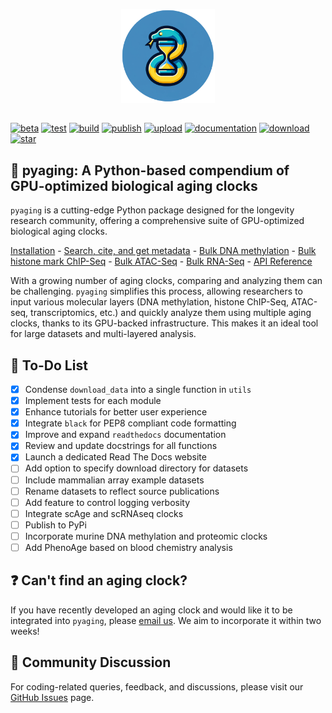 <p align="center">
  <img height="150" src="docs/_static/logo.png" />
</p>

##

[![beta](https://img.shields.io/badge/status-beta-yellow)](https://github.com/rsinghlab/pyaging)
[![test](https://github.com/rsinghlab/pyaging/actions/workflows/test.yml/badge.svg)](https://github.com/rsinghlab/pyaging/actions/workflows/test.yml)
[![build](https://github.com/rsinghlab/pyaging/actions/workflows/build.yml/badge.svg)](https://github.com/rsinghlab/pyaging/actions/workflows/build.yml)
[![publish](https://github.com/rsinghlab/pyaging/actions/workflows/publish.yml/badge.svg)](https://github.com/rsinghlab/pyaging/actions/workflows/publish.yml)
[![upload](https://img.shields.io/pypi/v/pyaging?logo=PyPI)](https://pypi.org/project/pyaging/) 
[![documentation](https://readthedocs.org/projects/pyaging/badge/?version=latest)](https://pyaging.readthedocs.io/en/latest/)
[![download](https://static.pepy.tech/badge/pyaging)](https://pepy.tech/project/pyaging)
[![star](https://img.shields.io/github/stars/rsinghlab/pyaging?logo=GitHub&color=red)](https://github.com/rsinghlab/pyaging/stargazers)

## 🐍 **pyaging**: A Python-based compendium of GPU-optimized biological aging clocks

`pyaging` is a cutting-edge Python package designed for the longevity research community, offering a comprehensive suite of GPU-optimized biological aging clocks.

[Installation](https://pyaging.readthedocs.io/en/latest/installation.html) - [Search, cite, and get metadata](https://pyaging.readthedocs.io/en/latest/tutorial_utils.html) - [Bulk DNA methylation](https://pyaging.readthedocs.io/en/latest/tutorial_dnam.html) - [Bulk histone mark ChIP-Seq](https://pyaging.readthedocs.io/en/latest/tutorial_histonemarkchipseq.html) - [Bulk ATAC-Seq](https://pyaging.readthedocs.io/en/latest/tutorial_atacseq.html) - [Bulk RNA-Seq](https://pyaging.readthedocs.io/en/latest/tutorial_rnaseq.html) - [API Reference](https://pyaging.readthedocs.io/en/latest/pyaging.html)

With a growing number of aging clocks, comparing and analyzing them can be challenging. `pyaging` simplifies this process, allowing researchers to input various molecular layers (DNA methylation, histone ChIP-Seq, ATAC-seq, transcriptomics, etc.) and quickly analyze them using multiple aging clocks, thanks to its GPU-backed infrastructure. This makes it an ideal tool for large datasets and multi-layered analysis.

## 📝 To-Do List

- [X] Condense `download_data` into a single function in `utils`
- [X] Implement tests for each module 
- [X] Enhance tutorials for better user experience
- [X] Integrate `black` for PEP8 compliant code formatting
- [X] Improve and expand `readthedocs` documentation
- [X] Review and update docstrings for all functions
- [X] Launch a dedicated Read The Docs website
- [ ] Add option to specify download directory for datasets
- [ ] Include mammalian array example datasets
- [ ] Rename datasets to reflect source publications
- [ ] Add feature to control logging verbosity
- [ ] Integrate scAge and scRNAseq clocks
- [ ] Publish to PyPi
- [ ] Incorporate murine DNA methylation and proteomic clocks
- [ ] Add PhenoAge based on blood chemistry analysis

## ❓ Can't find an aging clock?

If you have recently developed an aging clock and would like it to be integrated into `pyaging`, please [email us](lucas_camillo@alumni.brown.edu). We aim to incorporate it within two weeks!

## 💬 Community Discussion
For coding-related queries, feedback, and discussions, please visit our [GitHub Issues](https://github.com/rsinghlab/pyaging/issues) page.
